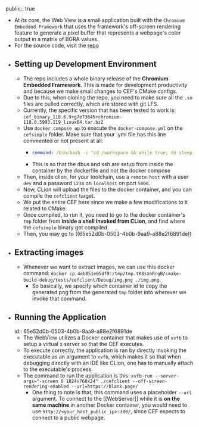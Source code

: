 public:: true

- At its core, the Web View is a small application built with the `Chromium Embedded Framework` that uses the framework's off-screen rendering feature to generate a pixel buffer that represents a webpage's color output in a matrix of BGRA values.
- For the source code, visit the [repo](https://github.com/MisterChief53/CEF-Docker-O3DE)
- ## Setting up Development Environment
	- The repo includes a whole binary release of the **Chromium Embedded Framework**. This is made for development productivity and because we make small changes to CEF's CMake configs.
	- Due to this, when cloning the repo, you need to make sure all the `.so` files are pulled correctly, which are stored with git LFS.
	- Currently, the specific version that has been tested to work is: `cef_binary_118.6.9+g7e73645+chromium-118.0.5993.119_linux64.tar.bz2`
	- Use `docker compose up` to execute the `docker-compose.yml` on the `cefsimple` folder. Make sure that your .yml file has this line commented or not present at all:
		- ```yaml
		  command: /bin/bash -c "cd /workspace && while true; do sleep 3600; done"
		  ```
		- This is so that the dbus and ssh are setup from inside the container by the dockerfile and not the docker compose
	- Then, inside clion, for your toolchain, use a `remote-host` with a user `dev` and a password `1234` on `localhost` on port `5000`.
	- Now, CLion will upload the files to the docker container, and you can compile the `cefclient` target.
	- We put the entire CEF here since we make a few modifications to it related to CMake.
	- Once compiled, to run it, you need to go to the docker container's `tmp` folder from **inside a shell invoked from CLion**, and find where the `cefsimple` binary got compiled.
	- Then, you may go to ((65e52d0b-0503-4b0b-9aa9-a88e2f6891de))
- ## Extracting images
	- Whenever we want to extract images, we can use this docker command: `docker cp 4eb851e05df9:/tmp/tmp.tK8sxnRrgB/cmake-build-debug/tests/cefclient/Debug/img.png ./img.png`.
		- So basically, we specify which container id to copy the generated png from the generated `tmp` folder into wherever we invoke that command.
- ## Running the Application
  id:: 65e52d0b-0503-4b0b-9aa9-a88e2f6891de
	- The WebView utilizes a Docker container that makes use of `xvfb` to setup a virtual x server so that the CEF executes.
	- To execute correctly, the application is ran by directly invoking the executable as an argument to `xvfb`, which makes it so that when debugging directly with an IDE like CLion, one has to manually attach to the executable's process.
	- The command to run the application is this: `xvfb-run --server-args="-screen 0 1024x768x24" ./cefclient --off-screen-rendering-enabled --url=https://blank.page/`
		- One thing to note is that, this command uses a placeholder `--url` argument. To connect to the [[WebServer]] while it is **on the same machine** in another Docker container, you would need to use `http://<your_host_public_ip>:300/`, since CEF expects to connect to a public webpage.